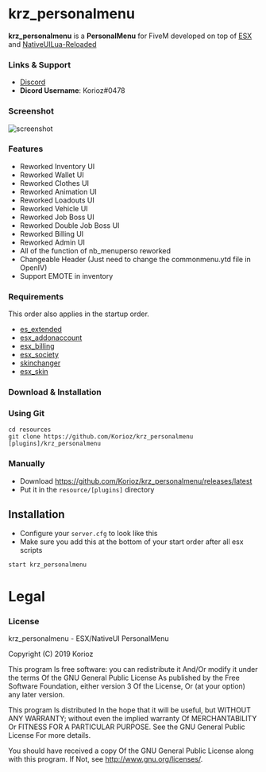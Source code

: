 # krz_personalmenu
**krz_personalmenu** is a **PersonalMenu** for FiveM developed on top of [ESX](https://github.com/ESX-Org/es_extended) and [NativeUILua-Reloaded](https://github.com/iTexZoz/NativeUILua_Reloaded)

### Links & Support
- [Discord](https://discord.gg/bqcebpj)
- **Dicord Username**: Korioz#0478

### Screenshot

![screenshot](https://i.gyazo.com/c0a947cb8188cd10bd197ddd096d1b0e.png)

### Features
- Reworked Inventory UI
- Reworked Wallet UI
- Reworked Clothes UI
- Reworked Animation UI
- Reworked Loadouts UI
- Reworked Vehicle UI
- Reworked Job Boss UI
- Reworked Double Job Boss UI
- Reworked Billing UI
- Reworked Admin UI
- All of the function of nb_menuperso reworked
- Changeable Header (Just need to change the commonmenu.ytd file in OpenIV)
- Support EMOTE in inventory

### Requirements
This order also applies in the startup order.

- [es_extended](https://github.com/ESX-Org/es_extended)
- [esx_addonaccount](https://github.com/ESX-Org/esx_addonaccount)
- [esx_billing](https://github.com/ESX-Org/esx_billing)
- [esx_society](https://github.com/ESX-Org/esx_society)
- [skinchanger](https://github.com/ESX-Org/skinchanger)
- [esx_skin](https://github.com/ESX-Org/async)

### Download & Installation

### Using Git

```
cd resources
git clone https://github.com/Korioz/krz_personalmenu [plugins]/krz_personalmenu
```

### Manually
- Download https://github.com/Korioz/krz_personalmenu/releases/latest
- Put it in the `resource/[plugins]` directory

## Installation
- Configure your `server.cfg` to look like this
- Make sure you add this at the bottom of your start order after all esx scripts

```
start krz_personalmenu
```
# Legal
### License
krz_personalmenu - ESX/NativeUI PersonalMenu

Copyright (C) 2019 Korioz

This program Is free software: you can redistribute it And/Or modify it under the terms Of the GNU General Public License As published by the Free Software Foundation, either version 3 Of the License, Or (at your option) any later version.

This program Is distributed In the hope that it will be useful, but WITHOUT ANY WARRANTY; without even the implied warranty Of MERCHANTABILITY Or FITNESS FOR A PARTICULAR PURPOSE. See the GNU General Public License For more details.

You should have received a copy Of the GNU General Public License along with this program. If Not, see http://www.gnu.org/licenses/.
